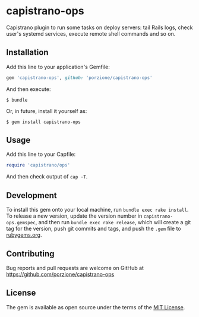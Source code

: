 # capistrano-ops

Capistrano plugin to run some tasks on deploy servers: tail Rails logs, check user's systemd services, execute remote shell commands and so on.

## Installation

Add this line to your application's Gemfile:

```ruby
gem 'capistrano-ops', github: 'porzione/capistrano-ops'
```

And then execute:

    $ bundle

Or, in future, install it yourself as:

    $ gem install capistrano-ops

## Usage

Add this line to your Capfile:

```ruby
require 'capistrano/ops'
```

And then check output of `cap -T`.

## Development

To install this gem onto your local machine, run `bundle exec rake install`. To release a new version, update the version number in `capistrano-ops.gemspec`, and then run `bundle exec rake release`, which will create a git tag for the version, push git commits and tags, and push the `.gem` file to [rubygems.org](https://rubygems.org).

## Contributing

Bug reports and pull requests are welcome on GitHub at https://github.com/porzione/capistrano-ops

## License

The gem is available as open source under the terms of the [MIT License](https://opensource.org/licenses/MIT).

